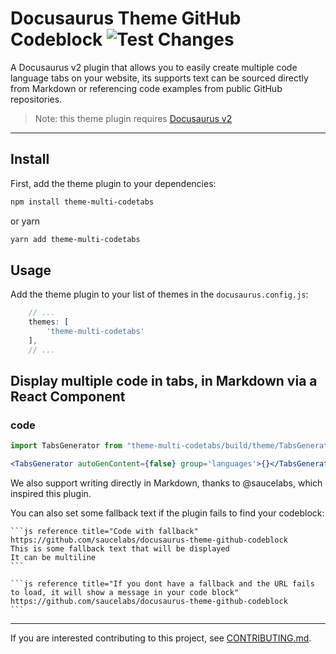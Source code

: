 Docusaurus Theme GitHub Codeblock ![Test Changes](https://github.com/you54f/theme-multi-codetabs/workflows/Test%20Changes/badge.svg?branch=main)
=================================


A Docusaurus v2 plugin that allows you to easily create multiple code language tabs on your website, its supports text can be sourced directly from Markdown or referencing code examples from public GitHub repositories.

> Note: this theme plugin requires [Docusaurus v2](https://v2.docusaurus.io/)


---


## Install

First, add the theme plugin to your dependencies:

```sh
npm install theme-multi-codetabs
```

or yarn

```sh
yarn add theme-multi-codetabs
```

## Usage

Add the theme plugin to your list of themes in the `docusaurus.config.js`:

```js
    // ...
    themes: [
        'theme-multi-codetabs'
    ],
    // ...
```


## Display multiple code in tabs, in Markdown via a React Component

### code

  ```jsx
  import TabsGenerator from "theme-multi-codetabs/build/theme/TabsGenerator"

  <TabsGenerator autoGenContent={false} group='languages'>{}</TabsGenerator>
  ```   

We also support writing directly in Markdown, thanks to @saucelabs, which inspired this plugin.


You can also set some fallback text if the plugin fails to find your codeblock:

    ```js reference title="Code with fallback"
    https://github.com/saucelabs/docusaurus-theme-github-codeblock
    This is some fallback text that will be displayed
    It can be multiline
    ```

    ```js reference title="If you dont have a fallback and the URL fails to load, it will show a message in your code block"
    https://github.com/saucelabs/docusaurus-theme-github-codeblock
    ```

---

If you are interested contributing to this project, see [CONTRIBUTING.md](CONTRIBUTING.md).
